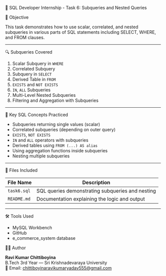 🧠 SQL Developer Internship - Task 6: Subqueries and Nested Queries

📌 Objective

This task demonstrates how to use scalar, correlated, and nested subqueries in various parts of SQL statements including SELECT, WHERE, and FROM clauses.

---

🔍 Subqueries Covered

1. Scalar Subquery in `WHERE`
2. Correlated Subquery
3. Subquery in `SELECT`
4. Derived Table in `FROM`
5. `EXISTS` and `NOT EXISTS`
6. `IN`, `ALL` Subqueries
7. Multi-Level Nested Subqueries
8. Filtering and Aggregation with Subqueries

---

🧠 Key SQL Concepts Practiced

- Subqueries returning single values (scalar)
- Correlated subqueries (depending on outer query)
- `EXISTS`, `NOT EXISTS`
- `IN` and `ALL` operators with subqueries
- Derived tables using `FROM (...) AS alias`
- Using aggregation functions inside subqueries
- Nesting multiple subqueries

---

📂 Files Included

| File Name     | Description                                      |
|---------------|--------------------------------------------------|
| `task6.sql`   | SQL queries demonstrating subqueries and nesting |
| `README.md`   | Documentation explaining the logic and output    |

---

🛠 Tools Used

- MySQL Workbench
- GitHub
- e_commerce_system database

👨‍💻 Author

**Ravi Kumar Chittiboyina**  
B.Tech 3rd Year — Sri Krishnadevaraya University  
📧 Email: chittiboyinaravikumaryadav555@gmail.com
